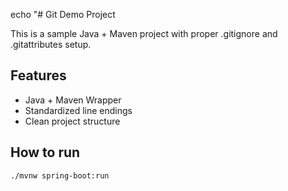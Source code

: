 echo "# Git Demo Project

This is a sample Java + Maven project with proper .gitignore and .gitattributes setup.

## Features
- Java + Maven Wrapper
- Standardized line endings
- Clean project structure

## How to run
```bash
./mvnw spring-boot:run
